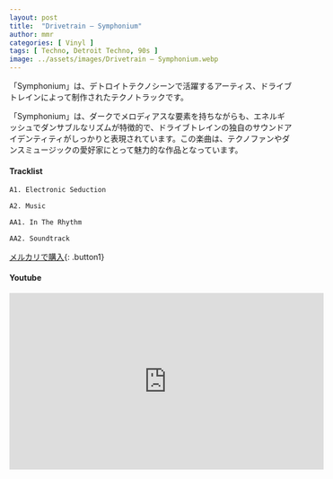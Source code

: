 ```yaml
---
layout: post
title:  "Drivetrain – Symphonium"
author: mmr
categories: [ Vinyl ]
tags: [ Techno, Detroit Techno, 90s ]
image: ../assets/images/Drivetrain – Symphonium.webp
---
```


「Symphonium」は、デトロイトテクノシーンで活躍するアーティス、ドライブトレインによって制作されたテクノトラックです。

「Symphonium」は、ダークでメロディアスな要素を持ちながらも、エネルギッシュでダンサブルなリズムが特徴的で、ドライブトレインの独自のサウンドアイデンティティがしっかりと表現されています。この楽曲は、テクノファンやダンスミュージックの愛好家にとって魅力的な作品となっています。

#### Tracklist
```md
A1. Electronic Seduction

A2. Music

AA1. In The Rhythm

AA2. Soundtrack
```

[メルカリで購入](https://jp.mercari.com/item/m23783674213?afid=6142608987){: .button1}

#### Youtube
<iframe width="560" height="315" src="https://www.youtube.com/embed/oBUYzL6qFl4?si=xjmP4gGZ6wJoR0C0" title="YouTube video player" frameborder="0" allow="accelerometer; autoplay; clipboard-write; encrypted-media; gyroscope; picture-in-picture; web-share" referrerpolicy="strict-origin-when-cross-origin" allowfullscreen></iframe>